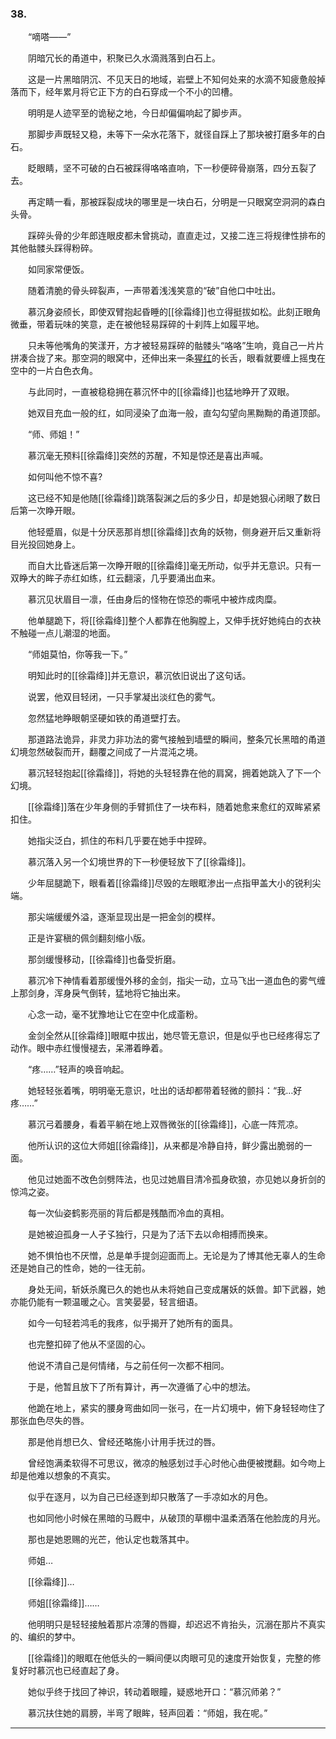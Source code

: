 ### 38.

　　“嘀嗒——”

　　阴暗冗长的甬道中，积聚已久水滴溅落到白石上。

　　这是一片黑暗阴沉、不见天日的地域，岩壁上不知何处来的水滴不知疲惫般掉落而下，经年累月将它正下方的白石穿成一个不小的凹槽。

　　明明是人迹罕至的诡秘之地，今日却偏偏响起了脚步声。

　　那脚步声既轻又稳，未等下一朵水花落下，就径自踩上了那块被打磨多年的白石。

　　眨眼睛，坚不可破的白石被踩得咯咯直响，下一秒便碎骨崩落，四分五裂了去。

　　再定睛一看，那被踩裂成块的哪里是一块白石，分明是一只眼窝空洞洞的森白头骨。

　　踩碎头骨的少年郎连眼皮都未曾挑动，直直走过，又接二连三将规律性排布的其他骷髅头踩得粉碎。

　　如同家常便饭。

　　随着清脆的骨头碎裂声，一声带着浅浅笑意的“破”自他口中吐出。

　　慕沉身姿颀长，即使双臂抱起昏睡的[[徐霜绛]]也立得挺拔如松。此刻正眼角微垂，带着玩味的笑意，走在被他轻易踩碎的十刹阵上如履平地。

　　只未等他嘴角的笑漾开，方才被轻易踩碎的骷髅头“咯咯”生响，竟自己一片片拼凑合拢了来。那空洞的眼窝中，还伸出来一条[猩红](https://www.zhihu.com/search?q=%E7%8C%A9%E7%BA%A2&search_source=Entity&hybrid_search_source=Entity&hybrid_search_extra=%7B%22sourceType%22%3A%22answer%22%2C%22sourceId%22%3A1539705597%7D)的长舌，眼看就要缠上摇曳在空中的一片白色衣角。

　　与此同时，一直被稳稳拥在慕沉怀中的[[徐霜绛]]也猛地睁开了双眼。

　　她双目充血一般的红，如同浸染了血海一般，直勾勾望向黑黝黝的甬道顶部。

　　“师、师姐！”

　　慕沉毫无预料[[徐霜绛]]突然的苏醒，不知是惊还是喜出声喊。

　　如何叫他不惊不喜?

　　这已经不知是他随[[徐霜绛]]跳落裂渊之后的多少日，却是她狠心闭眼了数日后第一次睁开眼。

　　他轻蹙眉，似是十分厌恶那肖想[[徐霜绛]]衣角的妖物，侧身避开后又重新将目光投回她身上。

　　而自大比昏迷后第一次睁开眼的[[徐霜绛]]毫无所动，似乎并无意识。只有一双睁大的眸子赤红如练，红云翻滚，几乎要涌出血来。

　　慕沉见状眉目一凛，任由身后的怪物在惊恐的嘶吼中被炸成肉糜。

　　他单腿跪下，将[[徐霜绛]]整个人都靠在他胸膛上，又伸手抚好她纯白的衣袂不触碰一点儿潮湿的地面。

　　“师姐莫怕，你等我一下。”

　　明知此时的[[徐霜绛]]并无意识，慕沉依旧说出了这句话。

　　说罢，他双目轻闭，一只手掌凝出淡红色的雾气。

　　忽然猛地睁眼朝坚硬如铁的甬道壁打去。

　　那道路法诡异，非灵力非功法的雾气接触到墙壁的瞬间，整条冗长黑暗的甬道幻境忽然破裂而开，翻覆之间成了一片混沌之境。

　　慕沉轻轻抱起[[徐霜绛]]，将她的头轻轻靠在他的肩窝，拥着她跳入了下一个幻境。

　　[[徐霜绛]]落在少年身侧的手臂抓住了一块布料，随着她愈来愈红的双眸紧紧扣住。

　　她指尖泛白，抓住的布料几乎要在她手中捏碎。

　　慕沉落入另一个幻境世界的下一秒便轻放下了[[徐霜绛]]。

　　少年屈腿跪下，眼看着[[徐霜绛]]尽毁的左眼眶渗出一点指甲盖大小的锐利尖端。

　　那尖端缓缓外溢，逐渐显现出是一把金剑的模样。

　　正是许宴稹的佩剑翻刻缩小版。

　　那剑缓慢移动，[[徐霜绛]]也备受折磨。

　　慕沉冷下神情看着那缓慢外移的金剑，指尖一动，立马飞出一道血色的雾气缠上那剑身，浑身戾气倒转，猛地将它抽出来。

　　心念一动，毫不犹豫地让它在空中化成齑粉。

　　金剑全然从[[徐霜绛]]眼眶中拔出，她尽管无意识，但是似乎也已经疼得忘了动作。眼中赤红慢慢褪去，呆滞着睁着。

　　“疼……”轻声的唤音响起。

　　她轻轻张着嘴，明明毫无意识，吐出的话却都带着轻微的颤抖：“我…好疼……”

　　慕沉弓着腰身，看着平躺在地上双唇微张的[[徐霜绛]]，心底一阵荒凉。

　　他所认识的这位大师姐[[徐霜绛]]，从来都是冷静自持，鲜少露出脆弱的一面。

　　他见过她面不改色剑劈阵法，也见过她眉目清冷孤身砍狼，亦见她以身折剑的惊鸿之姿。

　　每一次仙姿鹤影亮丽的背后都是残酷而冷血的真相。

　　是她被迫孤身一人孑孓独行，只是为了活下去以命相搏而换来。

　　她不惧怕也不厌憎，总是单手提剑迎面而上。无论是为了博其他无辜人的生命还是她自己的性命，她的一往无前。

　　身处无间，斩妖杀魔已久的她也从未将她自己变成屠妖的妖兽。卸下武器，她亦能仍能有一颗温暖之心。言笑晏晏，轻言细语。

　　如今一句轻若鸿毛的我疼，似乎揭开了她所有的面具。

　　也完整扣碎了他从不坚固的心。

　　他说不清自己是何情绪，与之前任何一次都不相同。

　　于是，他暂且放下了所有算计，再一次遵循了心中的想法。

　　他跪在地上，紧实的腰身弯曲如同一张弓，在一片幻境中，俯下身轻轻吻住了那张血色尽失的唇。

　　那是他肖想已久、曾经还略施小计用手抚过的唇。

　　曾经饱满柔软得不可思议，微凉的触感划过手心时他心曲便被搅翻。如今吻上却是他难以想象的不真实。

　　似乎在逐月，以为自己已经逐到却只散落了一手凉如水的月色。

　　也如同他小时候在黑暗的马厩中，从破顶的草棚中温柔洒落在他脸庞的月光。

　　那也是她恩赐的光芒，他认定也栽落其中。

　　师姐…

　　[[徐霜绛]]…

　　师姐[[徐霜绛]]……

　　他明明只是轻轻接触着那片凉薄的唇瓣，却迟迟不肯抬头，沉溺在那片不真实的、编织的梦中。

　　[[徐霜绛]]的眼眶在他低头的一瞬间便以肉眼可见的速度开始恢复，完整的修复好时慕沉也已经直起了身。

　　她似乎终于找回了神识，转动着眼瞳，疑惑地开口：“慕沉师弟？”

　　慕沉扶住她的肩膀，半弯了眼眸，轻声回着：“师姐，我在呢。”

___